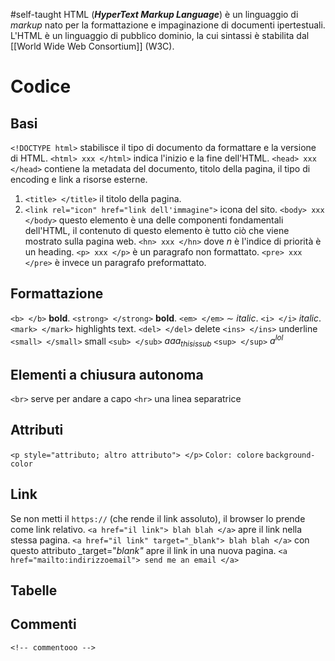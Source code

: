#self-taught 
HTML (___HyperText Markup Language___) è un linguaggio di _markup_ nato per la formattazione e impaginazione di documenti ipertestuali.
L'HTML è un linguaggio di pubblico dominio, la cui sintassi è stabilita dal [[World Wide Web Consortium]] (W3C).
# Codice
## Basi
`<!DOCTYPE html>` stabilisce il tipo di documento da formattare e la versione di HTML.
`<html> xxx </html>` indica l'inizio e la fine dell'HTML.
`<head> xxx </head>` contiene la metadata del documento, titolo della pagina, il tipo di encoding e link a risorse esterne.
1. `<title> </title>` il titolo della pagina.
2. `<link rel="icon" href="link dell'immagine">` icona del sito.
`<body> xxx </body>` questo elemento è una delle componenti fondamentali dell'HTML, il contenuto di questo elemento è tutto ciò che viene mostrato sulla pagina web.
`<hn> xxx </hn>` dove $n$ è l'indice di priorità è un heading.
`<p> xxx </p>` è un paragrafo non formattato.
`<pre> xxx </pre>` è invece un paragrafo preformattato.
## Formattazione
`<b> </b>` __bold__.
`<strong> </strong>` __bold__.
`<em> </em>` $\sim$ _italic_.
`<i> </i>` _italic_.
`<mark> </mark>` highlights text.
`<del> </del>` delete
`<ins> </ins>` underline
`<small> </small>` small
`<sub> </sub>` $aaa_{this is sub}$ 
`<sup> </sup>` $a^{lol}$ 
## Elementi a chiusura autonoma
`<br>` serve per andare a capo
`<hr>` una linea separatrice
## Attributi
`<p style="attributo; altro attributo"> </p>` 
`Color: colore` 
`background-color` 
## Link
Se non metti il `https://` (che rende il link assoluto), il browser lo prende come link relativo.
`<a href="il link"> blah blah </a>` apre il link nella stessa pagina.
`<a href="il link" target="_blank"> blah blah </a>` con questo attributo _target="_blank"_ apre il link in una nuova pagina.
`<a href="mailto:indirizzoemail"> send me an email </a>`
## Tabelle
## Commenti
`<!-- commentooo -->`